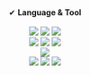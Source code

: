<div align=center>
<br><br>
<br><br>

✔ <b>Language & Tool</b><br><br>
 <img src="https://img.shields.io/badge/Java-007396?style=for-the-badge&logo=java&logoColor=white">
 <img src="https://img.shields.io/badge/Spring-6DB33F?style=for-the-badge&logo=spring&logoColor=white">
 <img src="https://img.shields.io/badge/Spring Boot-6DB33F?style=for-the-badge&logo=springboot&logoColor=white">
 <br>
 <img src="https://img.shields.io/badge/html5-E34F26?style=for-the-badge&logo=html5&logoColor=white">
 <img src="https://img.shields.io/badge/css-1572B6?style=for-the-badge&logo=css3&logoColor=white">
 <img src="https://img.shields.io/badge/javascript-F7DF1E?style=for-the-badge&logo=javascript&logoColor=white"> 
 <br>
 <img src="https://img.shields.io/badge/git-F05032?style=for-the-badge&logo=git&logoColor=white">
 <br>
 <img src="https://img.shields.io/badge/IntelliJ IDEA-000000?style=for-the-badge&logo=IntelliJ IDEA&logoColor=white">
 <img src="https://img.shields.io/badge/VSCode-007ACC?style=for-the-badge&logo=Visual Studio Code&logoColor=white">
 <img src="https://img.shields.io/badge/Eclipse-2C2255?style=for-the-badge&logo=Eclipse IDE&logoColor=white">

 <br>


